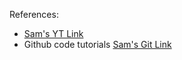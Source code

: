 References:
- [Sam's YT Link](https://www.youtube.com/watch?v=Ss_GdU0KqE0)
- Github code tutorials [Sam's Git Link](https://github.com/samwit/agent_tutorials/tree/main/ollama_agents/llama3_local)